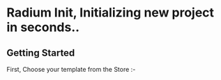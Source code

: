 # Radium Init, Initializing new project in seconds..

## Getting Started

First, Choose your template from the Store :-
